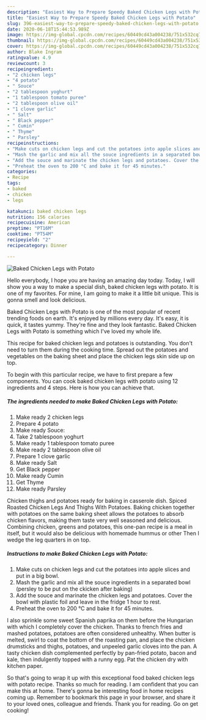 ```yaml
---
description: "Easiest Way to Prepare Speedy Baked Chicken Legs with Potato"
title: "Easiest Way to Prepare Speedy Baked Chicken Legs with Potato"
slug: 396-easiest-way-to-prepare-speedy-baked-chicken-legs-with-potato
date: 2020-06-18T15:44:53.989Z
image: https://img-global.cpcdn.com/recipes/60449cd43a004238/751x532cq70/baked-chicken-legs-with-potato-recipe-main-photo.jpg
thumbnail: https://img-global.cpcdn.com/recipes/60449cd43a004238/751x532cq70/baked-chicken-legs-with-potato-recipe-main-photo.jpg
cover: https://img-global.cpcdn.com/recipes/60449cd43a004238/751x532cq70/baked-chicken-legs-with-potato-recipe-main-photo.jpg
author: Blake Ingram
ratingvalue: 4.9
reviewcount: 3
recipeingredient:
- "2 chicken legs"
- "4 potato"
- " Souce"
- "2 tablespoon yoghurt"
- "1 tablespoon tomato puree"
- "2 tablespoon olive oil"
- "1 clove garlic"
- " Salt"
- " Black pepper"
- " Cumin"
- " Thyme"
- " Parsley"
recipeinstructions:
- "Make cuts on chicken legs and cut the potatoes into apple slices and put in a big bowl."
- "Mash the garlic and mix all the souce ingredients in a separated bowl (persley to be put on the ckicken after baking)"
- "Add the souce and marinate the chicken legs and potatoes. Cover the bowl with plastic foil and leave in the fridge 1 hour to rest."
- "Preheat the oven to 200 °C and bake it for 45 minutes."
categories:
- Recipe
tags:
- baked
- chicken
- legs

katakunci: baked chicken legs 
nutrition: 156 calories
recipecuisine: American
preptime: "PT16M"
cooktime: "PT54M"
recipeyield: "2"
recipecategory: Dinner

---
```



![Baked Chicken Legs with Potato](https://img-global.cpcdn.com/recipes/60449cd43a004238/751x532cq70/baked-chicken-legs-with-potato-recipe-main-photo.jpg)

Hello everybody, I hope you are having an amazing day today. Today, I will show you a way to make a special dish, baked chicken legs with potato. It is one of my favorites. For mine, I am going to make it a little bit unique. This is gonna smell and look delicious.

Baked Chicken Legs with Potato is one of the most popular of recent trending foods on earth. It's enjoyed by millions every day. It's easy, it is quick, it tastes yummy. They're fine and they look fantastic. Baked Chicken Legs with Potato is something which I've loved my whole life.

This recipe for baked chicken legs and potatoes is outstanding. You don&#39;t need to turn them during the cooking time. Spread out the potatoes and vegetables on the baking sheet and place the chicken legs skin side up on top.


To begin with this particular recipe, we have to first prepare a few components. You can cook baked chicken legs with potato using 12 ingredients and 4 steps. Here is how you can achieve that.

<!--inarticleads1-->

##### The ingredients needed to make Baked Chicken Legs with Potato:

1. Make ready 2 chicken legs
1. Prepare 4 potato
1. Make ready  Souce:
1. Take 2 tablespoon yoghurt
1. Make ready 1 tablespoon tomato puree
1. Make ready 2 tablespoon olive oil
1. Prepare 1 clove garlic
1. Make ready  Salt
1. Get  Black pepper
1. Make ready  Cumin
1. Get  Thyme
1. Make ready  Parsley


Chicken thighs and potatoes ready for baking in casserole dish. Spiced Roasted Chicken Legs And Thighs With Potatoes. Baking chicken together with potatoes on the same baking sheet allows the potatoes to absorb chicken flavors, making them taste very well seasoned and delicious. Combining chicken, greens and potatoes, this one-pan recipe is a meal in itself, but it would also be delicious with homemade hummus or other Then I wedge the leg quarters in on top. 

<!--inarticleads2-->

##### Instructions to make Baked Chicken Legs with Potato:

1. Make cuts on chicken legs and cut the potatoes into apple slices and put in a big bowl.
1. Mash the garlic and mix all the souce ingredients in a separated bowl (persley to be put on the ckicken after baking)
1. Add the souce and marinate the chicken legs and potatoes. Cover the bowl with plastic foil and leave in the fridge 1 hour to rest.
1. Preheat the oven to 200 °C and bake it for 45 minutes.


I also sprinkle some sweet Spanish paprika on them before the Hungarian with which I completely cover the chicken. Thanks to french fries and mashed potatoes, potatoes are often considered unhealthy. When butter is melted, swirl to coat the bottom of the roasting pan, and place the chicken drumsticks and thighs, potatoes, and unpeeled garlic cloves into the pan. A tasty chicken dish complemented perfectly by pan-fried potato, bacon and kale, then indulgently topped with a runny egg. Pat the chicken dry with kitchen paper. 

So that's going to wrap it up with this exceptional food baked chicken legs with potato recipe. Thanks so much for reading. I am confident that you can make this at home. There's gonna be interesting food in home recipes coming up. Remember to bookmark this page in your browser, and share it to your loved ones, colleague and friends. Thank you for reading. Go on get cooking!
